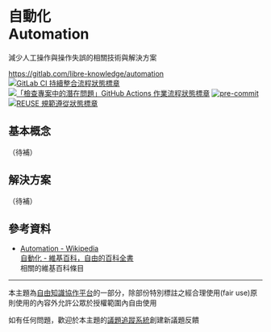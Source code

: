 # 自動化<br>Automation

減少人工操作與操作失誤的相關技術與解決方案

<https://gitlab.com/libre-knowledge/automation>  
[![GitLab CI 持續整合流程狀態標章](https://gitlab.com/libre-knowledge/automation/badges/main/pipeline.svg?ignore_skipped=true "點擊查看 GitLab CI 持續整合流程的運行狀態")](https://gitlab.com/libre-knowledge/automation/-/commits/main) [![「檢查專案中的潛在問題」GitHub Actions 作業流程狀態標章](https://github.com/libre-knowledge/automation/actions/workflows/check-potential-problems.yml/badge.svg "本專案使用 GitHub Actions 自動化檢查專案中的潛在問題")](https://github.com/libre-knowledge/automation/actions/workflows/check-potential-problems.yml) [![pre-commit](https://img.shields.io/badge/pre--commit-enabled-brightgreen?logo=pre-commit&logoColor=white "本專案使用 pre-commit 檢查專案中的潛在問題")](https://github.com/pre-commit/pre-commit) [![REUSE 規範遵從狀態標章](https://api.reuse.software/badge/gitlab.com/libre-knowledge/automation "本專案遵從 REUSE 規範降低軟體授權合規成本")](https://api.reuse.software/info/gitlab.com/libre-knowledge/automation)

## 基本概念

（待補）

## 解決方案

（待補）

## 參考資料

* [Automation - Wikipedia](https://en.wikipedia.org/wiki/Automation)  
  [自動化 - 維基百科，自由的百科全書](https://zh.wikipedia.org/wiki/%E8%87%AA%E5%8A%A8%E5%8C%96)  
  相關的維基百科條目

---

本主題為[自由知識協作平台](https://gitlab.com/libre-knowledge/libre-knowledge)的一部分，除部份特別標註之經合理使用(fair use)原則使用的內容外允許公眾於授權範圍內自由使用

如有任何問題，歡迎於本主題的[議題追蹤系統](https://gitlab.com/libre-knowledge/automation/-/issues)創建新議題反饋
